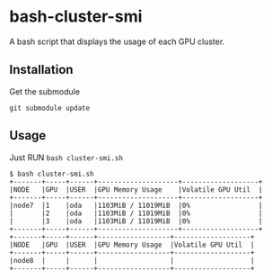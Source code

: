 # bash-cluster-smi
A bash script that displays the usage of each GPU cluster.

## Installation
Get the submodule
```
git submodule update
```


## Usage
Just RUN `bash cluster-smi.sh`
```
$ bash cluster-smi.sh
+-------+-----+------+--------------------+-------------------+
|NODE   |GPU  |USER  |GPU Memory Usage    |Volatile GPU Util  |
+-------+-----+------+--------------------+-------------------+
|node7  |1    |oda   |1103MiB / 11019MiB  |0%                 |
|       |2    |oda   |1103MiB / 11019MiB  |0%                 |
|       |3    |oda   |1103MiB / 11019MiB  |0%                 |
+-------+-----+------+--------------------+-------------------+
+-------+-----+------+------------------+-------------------+
|NODE   |GPU  |USER  |GPU Memory Usage  |Volatile GPU Util  |
+-------+-----+------+------------------+-------------------+
|node8  |     |      |                  |                   |
+-------+-----+------+------------------+-------------------+
```

